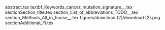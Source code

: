 abstract.tex
textbf_Keywords_cancer_mutation_signature__.tex
sectionSection_title.tex
section_List_of_abbreviations_TODO__.tex
section_Methods_All_in_house__.tex
figures/download (2)/download (2).png
sectionAdditional_Fi.tex
